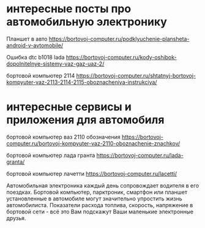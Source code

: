 # интересные посты про автомобильную электронику

Планшет в авто https://bortovoj-computer.ru/podklyuchenie-plansheta-android-v-avtomobile/

Ошибка dtc b1018 lada https://bortovoj-computer.ru/kody-oshibok-dopolnitelnye-sistemy-vaz-gaz-uaz-2/

бортовой компьютер 2114 https://bortovoj-computer.ru/shtatnyj-bortovoj-kompyuter-vaz-2113-2114-2115-oboznacheniya-instrukciya/

# интересные сервисы и приложения для автомобиля

бортовой компьютер ваз 2110 обозначения https://bortovoj-computer.ru/bortovoj-kompyuter-vaz-2110-oboznachenie-znachkov/

бортовой компьютер лада гранта https://bortovoj-computer.ru/lada-granta/

бортовой компьютер лачетти https://bortovoj-computer.ru/lacetti/

Автомобильная электроника каждый день сопровождает водителя в его поездках. Бортовой компьютер, парктроник, смартфон или планшет установленные в автомобиле могут значительно упростить жизнь автомобилиста. Показатели расхода топлива, скорость, напряжение в бортовой сети - всё это Вам подскажут Ваши маленькие электронные друзья.


